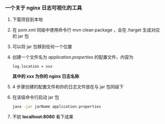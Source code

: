 ### 一个关于 nginx 日志可视化的工具



1. 下载项目到本地

2. 在 pom.xml 同级中使用命令行 mvn clean package ，会在 /target 生成对应的 jar 包

3. 可以将 jar 包移到任何一个位置 

4. 创建一个文件名为 *application.properties* 的配置文件，内容为

   ~~~properties
   log.location = xxx
   ~~~

   **其中的 xxx 为你的 nginx 日志名称**

5. 4 步骤创建的配置文件和你的日志文件放在与 jar 包同级下

6. 在该级命令行启动 jar 包

   ~~~cmd
   java -jar jarName application.properties
   ~~~

7. 不妨 **localhost:8080** 看下成果